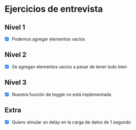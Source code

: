 # Ejercicios de entrevista

## Nivel 1
- [X] Podemos agregar elementos vacíos

## Nivel 2
- [X] Se agregan elementos vacíos a pesar de tener todo bien

## Nivel 3
- [X] Nuestra función de toggle no está implementada

## Extra
- [X] Quiero simular un delay en la carga de datos de 1 segundo
